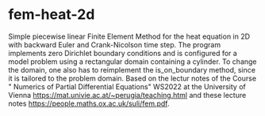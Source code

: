 # fem-heat-2d
Simple piecewise linear Finite Element Method for the heat equation in 2D with backward Euler and Crank-Nicolson time step.
The program implements zero Dirichlet boundary conditions and is configured for a model problem using a rectangular domain containing a cylinder. To change the domain, one also has to reimplement the is_on_boundary method, since it is tailored to the problem domain.
Based on the lectur notes of the Course " Numerics of Partial Differential Equations" WS2022 at the University of Vienna https://mat.univie.ac.at/~perugia/teaching.html and these lecture notes https://people.maths.ox.ac.uk/suli/fem.pdf.
